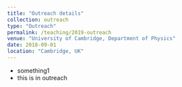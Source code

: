 ```yaml
---
title: "Outreach details"
collection: outreach
type: "Outreach"
permalink: /teaching/2019-outreach
venue: "University of Cambridge, Department of Physics"
date: 2018-09-01
location: "Cambridge, UK"
---
```


* something1
* this is in outreach
